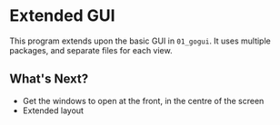 # Extended GUI

This program extends upon the basic GUI in `01_gogui`. It uses multiple packages, and separate files for each view.

## What's Next?
* Get the windows to open at the front, in the centre of the screen
* Extended layout
